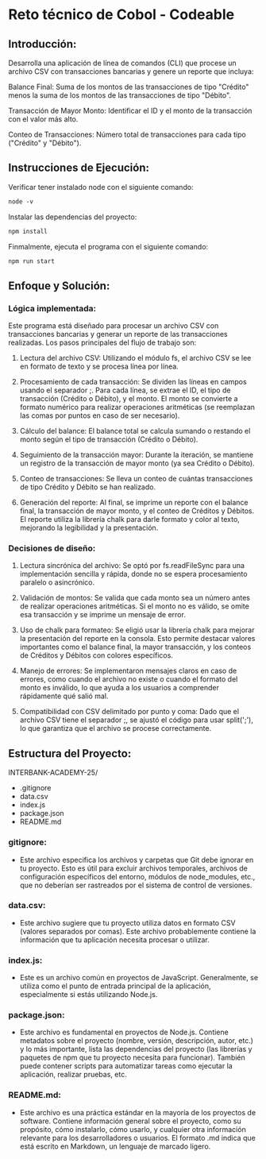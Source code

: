 # Reto técnico de Cobol - Codeable

## Introducción:

Desarrolla una aplicación de línea de comandos (CLI) que procese un archivo CSV con transacciones bancarias y genere un reporte que incluya:

Balance Final:
Suma de los montos de las transacciones de tipo "Crédito" menos la suma de los montos de las transacciones de tipo "Débito".

Transacción de Mayor Monto:
Identificar el ID y el monto de la transacción con el valor más alto.

Conteo de Transacciones:
Número total de transacciones para cada tipo ("Crédito" y "Débito").

## Instrucciones de Ejecución:

Verificar tener instalado node con el siguiente comando:

```html
node -v
```

Instalar las dependencias del proyecto:

```html
npm install
```

Finmalmente, ejecuta el programa con el siguiente comando:

```html
npm run start
```

## Enfoque y Solución:

### Lógica implementada:

Este programa está diseñado para procesar un archivo CSV con transacciones bancarias y generar un reporte de las transacciones realizadas. Los pasos principales del flujo de trabajo son:

1. Lectura del archivo CSV:
Utilizando el módulo fs, el archivo CSV se lee en formato de texto y se procesa línea por línea.

2. Procesamiento de cada transacción:
Se dividen las líneas en campos usando el separador ;.
Para cada línea, se extrae el ID, el tipo de transacción (Crédito o Débito), y el monto.
El monto se convierte a formato numérico para realizar operaciones aritméticas (se reemplazan las comas por puntos en caso de ser necesario).

3. Cálculo del balance:
El balance total se calcula sumando o restando el monto según el tipo de transacción (Crédito o Débito).

4. Seguimiento de la transacción mayor:
Durante la iteración, se mantiene un registro de la transacción de mayor monto (ya sea Crédito o Débito).

5. Conteo de transacciones:
Se lleva un conteo de cuántas transacciones de tipo Crédito y Débito se han realizado.

6. Generación del reporte:
Al final, se imprime un reporte con el balance final, la transacción de mayor monto, y el conteo de Créditos y Débitos.
El reporte utiliza la librería chalk para darle formato y color al texto, mejorando la legibilidad y la presentación.

### Decisiones de diseño:

1. Lectura sincrónica del archivo:
Se optó por fs.readFileSync para una implementación sencilla y rápida, donde no se espera procesamiento paralelo o asincrónico.

2. Validación de montos:
Se valida que cada monto sea un número antes de realizar operaciones aritméticas. Si el monto no es válido, se omite esa transacción y se imprime un mensaje de error.

3. Uso de chalk para formateo:
Se eligió usar la librería chalk para mejorar la presentación del reporte en la consola. Esto permite destacar valores importantes como el balance final, la mayor transacción, y los conteos de Créditos y Débitos con colores específicos.

4. Manejo de errores:
Se implementaron mensajes claros en caso de errores, como cuando el archivo no existe o cuando el formato del monto es inválido, lo que ayuda a los usuarios a comprender rápidamente qué salió mal.

5. Compatibilidad con CSV delimitado por punto y coma:
Dado que el archivo CSV tiene el separador ;, se ajustó el código para usar split(';'), lo que garantiza que el archivo se procese correctamente.

## Estructura del Proyecto:

INTERBANK-ACADEMY-25/
- .gitignore
- data.csv
- index.js
- package.json
- README.md

### gitignore:
- Este archivo especifica los archivos y carpetas que Git debe ignorar en tu proyecto. Esto es útil para excluir archivos temporales, archivos de configuración específicos del entorno, módulos de node_modules, etc., que no deberían ser rastreados por el sistema de control de versiones.

### data.csv:
- Este archivo sugiere que tu proyecto utiliza datos en formato CSV (valores separados por comas). Este archivo probablemente contiene la información que tu aplicación necesita procesar o utilizar.

### index.js:
- Este es un archivo común en proyectos de JavaScript. Generalmente, se utiliza como el punto de entrada principal de la aplicación, especialmente si estás utilizando Node.js.

### package.json:
- Este archivo es fundamental en proyectos de Node.js. Contiene metadatos sobre el proyecto (nombre, versión, descripción, autor, etc.) y lo más importante, lista las dependencias del proyecto (las librerías y paquetes de npm que tu proyecto necesita para funcionar). También puede contener scripts para automatizar tareas como ejecutar la aplicación, realizar pruebas, etc.

### README.md:
- Este archivo es una práctica estándar en la mayoría de los proyectos de software. Contiene información general sobre el proyecto, como su propósito, cómo instalarlo, cómo usarlo, y cualquier otra información relevante para los desarrolladores o usuarios. El formato .md indica que está escrito en Markdown, un lenguaje de marcado ligero.